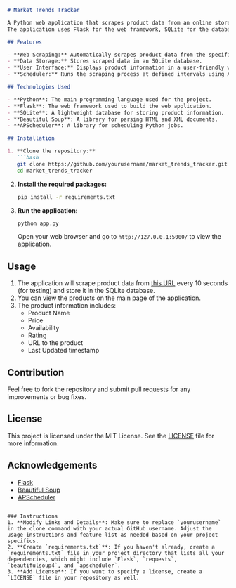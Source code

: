 ```markdown
# Market Trends Tracker

A Python web application that scrapes product data from an online store and tracks market trends.
The application uses Flask for the web framework, SQLite for the database, and Beautiful Soup for web scraping.

## Features

- **Web Scraping:** Automatically scrapes product data from the specified URL at regular intervals.
- **Data Storage:** Stores scraped data in an SQLite database.
- **User Interface:** Displays product information in a user-friendly web interface.
- **Scheduler:** Runs the scraping process at defined intervals using APScheduler.

## Technologies Used

- **Python**: The main programming language used for the project.
- **Flask**: The web framework used to build the web application.
- **SQLite**: A lightweight database for storing product information.
- **Beautiful Soup**: A library for parsing HTML and XML documents.
- **APScheduler**: A library for scheduling Python jobs.

## Installation

1. **Clone the repository:**
   ```bash
   git clone https://github.com/yourusername/market_trends_tracker.git
   cd market_trends_tracker
   ```

2. **Install the required packages:**
   ```bash
   pip install -r requirements.txt
   ```

3. **Run the application:**
   ```bash
   python app.py
   ```

   Open your web browser and go to `http://127.0.0.1:5000/` to view the application.

## Usage

1. The application will scrape product data from [this URL](https://codedamn-classrooms.github.io/webscraper-python-codedamn-classroom-website/) every 10 seconds (for testing) and store it in the SQLite database.
2. You can view the products on the main page of the application.
3. The product information includes:
   - Product Name
   - Price
   - Availability
   - Rating
   - URL to the product
   - Last Updated timestamp

## Contribution

Feel free to fork the repository and submit pull requests for any improvements or bug fixes.

## License

This project is licensed under the MIT License. See the [LICENSE](LICENSE) file for more information.

## Acknowledgements

- [Flask](https://flask.palletsprojects.com/)
- [Beautiful Soup](https://www.crummy.com/software/BeautifulSoup/bs4/doc/)
- [APScheduler](https://apscheduler.readthedocs.io/en/stable/)
```

### Instructions
1. **Modify Links and Details**: Make sure to replace `yourusername` in the clone command with your actual GitHub username. Adjust the usage instructions and feature list as needed based on your project specifics.
2. **Create `requirements.txt`**: If you haven't already, create a `requirements.txt` file in your project directory that lists all your dependencies, which might include `Flask`, `requests`, `beautifulsoup4`, and `apscheduler`.
3. **Add License**: If you want to specify a license, create a `LICENSE` file in your repository as well.
